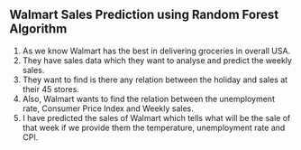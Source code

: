 ## Walmart Sales Prediction using Random Forest Algorithm

1. As we know Walmart has the best in delivering groceries in overall USA.
2. They have sales data which they want to analyse and predict the weekly sales.
3. They want to find is there any relation between the holiday and sales at their 45 stores. 
4. Also, Walmart wants to find the relation between the unemployment rate, Consumer Price Index and Weekly sales.
5. I have predicted the sales of Walmart which tells what will be the sale of that week if we provide them the temperature, unemployment rate and CPI.
